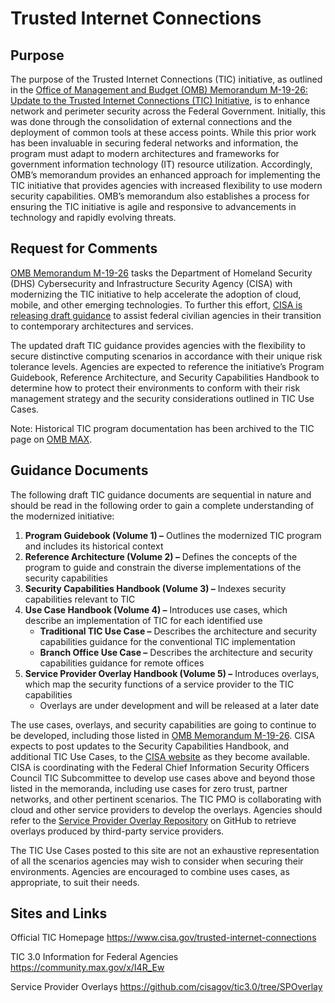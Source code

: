 # Trusted Internet Connections

## Purpose
The purpose of the Trusted Internet Connections (TIC) initiative, as outlined in the [Office of Management and Budget (OMB) Memorandum M-19-26: Update to the Trusted Internet Connections (TIC) Initiative](https://www.whitehouse.gov/wp-content/uploads/2019/09/M-19-26.pdf), is to enhance network and perimeter security across the Federal Government. Initially, this was done through the consolidation of external connections and the deployment of common tools at these access points. While this prior work has been invaluable in securing federal networks and information, the program must adapt to modern architectures and frameworks for government information technology (IT) resource utilization. Accordingly, OMB’s memorandum provides an enhanced approach for implementing the TIC initiative that provides agencies with increased flexibility to use modern security capabilities. OMB’s memorandum also establishes a process for ensuring the TIC initiative is agile and responsive to advancements in technology and rapidly evolving threats.

## Request for Comments
[OMB Memorandum M-19-26](https://www.whitehouse.gov/wp-content/uploads/2019/09/M-19-26.pdf) tasks the Department of Homeland Security (DHS) Cybersecurity and Infrastructure Security Agency (CISA) with modernizing the TIC initiative to help accelerate the adoption of cloud, mobile, and other emerging technologies. To further this effort, [CISA is releasing draft guidance](https://www.cisa.gov/trusted-internet-connections) to assist federal civilian agencies in their transition to contemporary architectures and services.

The updated draft TIC guidance provides agencies with the flexibility to secure distinctive computing scenarios in accordance with their unique risk tolerance levels. Agencies are expected to reference the initiative’s Program Guidebook, Reference Architecture, and Security Capabilities Handbook to determine how to protect their environments to conform with their risk management strategy and the security considerations outlined in TIC Use Cases.

Note: Historical TIC program documentation has been archived to the TIC page on [OMB MAX](https://community.max.gov/x/I4R_Ew).

## Guidance Documents
The following draft TIC guidance documents are sequential in nature and should be read in the following order to gain a complete understanding of the modernized initiative: 

1. **Program Guidebook (Volume 1) –** Outlines the modernized TIC program and includes its historical context
2. **Reference Architecture (Volume 2) –** Defines the concepts of the program to guide and constrain the diverse implementations of the security capabilities
3. **Security Capabilities Handbook (Volume 3) –** Indexes security capabilities relevant to TIC
4. **Use Case Handbook (Volume 4) –** Introduces use cases, which describe an implementation of TIC for each identified use
   * **Traditional TIC Use Case –** Describes the architecture and security capabilities guidance for the conventional TIC implementation
   * **Branch Office Use Case –** Describes the architecture and security capabilities guidance for remote offices
5. **Service Provider Overlay Handbook (Volume 5) –** Introduces overlays, which map the security functions of a service provider to the TIC capabilities
   * Overlays are under development and will be released at a later date
      
The use cases, overlays, and security capabilities are going to continue to be developed, including those listed in [OMB Memorandum M-19-26](https://www.whitehouse.gov/wp-content/uploads/2019/09/M-19-26.pdf). CISA expects to post updates to the Security Capabilities Handbook, and additional TIC Use Cases, to the [CISA website](https://www.cisa.gov/trusted-internet-connections) as they become available. CISA is coordinating with the Federal Chief Information Security Officers Council TIC Subcommittee to develop use cases above and beyond those listed in the memoranda, including use cases for zero trust, partner networks, and other pertinent scenarios. The TIC PMO is collaborating with cloud and other service providers to develop the overlays. Agencies should refer to the [Service Provider Overlay Repository](https://github.com/cisagov/tic3.0/blob/SPOverlay/README.md) on GitHub to retrieve overlays produced by third-party service providers. 

The TIC Use Cases posted to this site are not an exhaustive representation of all the scenarios agencies may wish to consider when securing their environments. Agencies are encouraged to combine uses cases, as appropriate, to suit their needs.

## Sites and Links
Official TIC Homepage https://www.cisa.gov/trusted-internet-connections

TIC 3.0 Information for Federal Agencies https://community.max.gov/x/I4R_Ew

Service Provider Overlays https://github.com/cisagov/tic3.0/tree/SPOverlay
